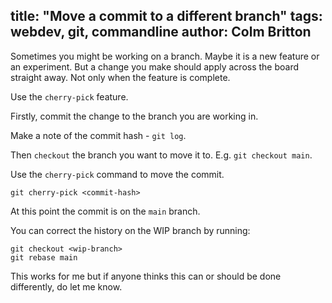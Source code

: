 title: "Move a commit to a different branch"
tags: webdev, git, commandline
author: Colm Britton
--------------------

Sometimes you might be working on a branch. Maybe it is a new feature or an experiment. But a change you make should apply across the board straight away. Not only when the feature is complete.

Use the `cherry-pick` feature.

Firstly, commit the change to the branch you are working in.

Make a note of the commit hash - `git log`.

Then `checkout` the branch you want to move it to. E.g. `git checkout main`.

Use the `cherry-pick` command to move the commit.

    git cherry-pick <commit-hash>

At this point the commit is on the `main` branch.

You can correct the history on the WIP branch by running:

    git checkout <wip-branch>
    git rebase main

This works for me but if anyone thinks this can or should be done differently, do let me know.
